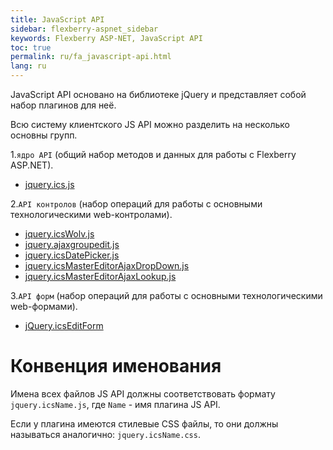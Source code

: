 ```yaml
---
title: JavaScript API
sidebar: flexberry-aspnet_sidebar
keywords: Flexberry ASP-NET, JavaScript API
toc: true
permalink: ru/fa_javascript-api.html
lang: ru
---
```


JavaScript API основано на библиотеке jQuery и представляет собой набор плагинов для неё.
 	
Всю систему клиентского JS API можно разделить на несколько основны групп.
 	
1.`ядро API` (общий набор методов и данных для работы с Flexberry ASP.NET).
* [jquery.ics.js](fa_js-api-core.html)


2.`API контролов` (набор операций для работы с основными технологическими web-контролами).
* [jquery.icsWolv.js](fa_js-api-wolv.html)
* [jquery.ajaxgroupedit.js](fa_ajax-group-edit.html)
* [jquery.icsDatePicker.js](fa_date-picker.html)
* [jquery.icsMasterEditorAjaxDropDown.js](fa_master-editor-ajax-dropdown.html)
* [jquery.icsMasterEditorAjaxLookup.js](fa_master-editor-ajax-lookup.html)

3.`API форм` (набор операций для работы с основными технологическими web-формами).
* [jQuery.icsEditForm](fa_editform.html)

# Конвенция именования

Имена всех файлов JS API должны соответствовать формату `jquery.icsName.js`, где `Name` - имя плагина JS API.

Если у плагина имеются стилевые CSS файлы, то они должны называться аналогично: `jquery.icsName.css`.
